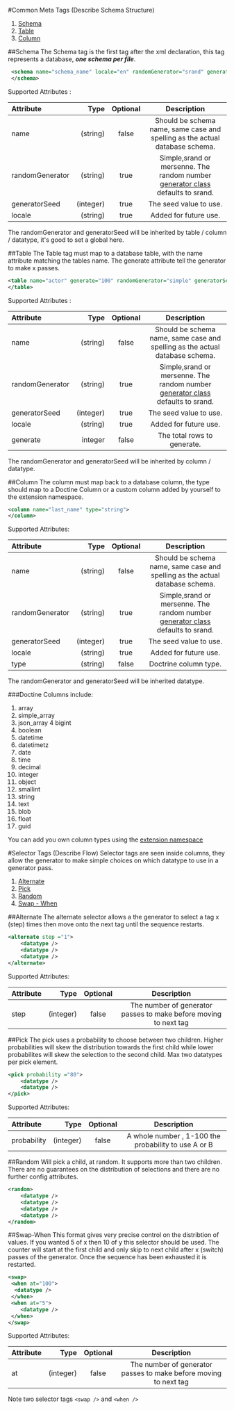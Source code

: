 #Common Meta Tags (Describe Schema Structure)

1. [Schema](tags.md#schema)
2. [Table](tags.md#table)
3. [Column](tags.md#column)

##Schema
The Schema tag is the first tag after the xml declaration, this tag represents a database, ***one schema per file***. 

```xml
 <schema name="schema_name" locale="en" randomGenerator="srand" generatorSeed="10000" >
 </schema>
```
Supported Attributes :

| Attribute        | Type     | Optional   | Description |
|:-----------------|---------:|:----------:|:-----------:|
| name             | (string) |    false   | Should be schema name, same case and spelling as the actual database schema. |
| randomGenerator  | (string) |    true    | Simple,srand or mersenne. The random number [generator class](generators.md) defaults to srand. |
| generatorSeed    | (integer)|    true    | The seed value to use.| 
| locale           | (string) |    true    | Added for future use. |

The randomGenerator and generatorSeed will be inherited by table / column / datatype, it's good to set a global here.

##Table
The Table tag must map to a database table, with the name attribute matching the tables name. The generate attribute tell the generator to make x passes. 

```xml
<table name="actor" generate="100" randomGenerator="simple" generatorSeed="1000">
</table>
```
Supported Attributes :

| Attribute        | Type     | Optional   | Description |
|:-----------------|---------:|:----------:|:-----------:|
| name             | (string) |    false   | Should be schema name, same case and spelling as the actual database schema. |
| randomGenerator  | (string) |    true    | Simple,srand or mersenne. The random number [generator class](generators.md) defaults to srand. |
| generatorSeed    | (integer)|    true    | The seed value to use.| 
| locale           | (string) |    true    | Added for future use. |
| generate         | integer  |    false   | The total rows to generate. | 

The randomGenerator and generatorSeed will be inherited by column / datatype.

##Column
The column must map back to a database column, the type should map to a Doctine Column or a custom column added by yourself to the extension namespace.

```xml
<column name="last_name" type="string">
</column>
```
Supported Attributes:

| Attribute        | Type     | Optional   | Description |
|:-----------------|---------:|:----------:|:-----------:|
| name             | (string) |    false   | Should be schema name, same case and spelling as the actual database schema. |
| randomGenerator  | (string) |    true    | Simple,srand or mersenne. The random number [generator class](generators.md) defaults to srand. |
| generatorSeed    | (integer)|    true    | The seed value to use.| 
| locale           | (string) |    true    | Added for future use. |
| type             | (string) |    false   | Doctrine column type. |

The randomGenerator and generatorSeed will be inherited datatype.

###Doctine Columns include:
1. array
2. simple_array
3. json_array
4  bigint
5. boolean
6. datetime
7. datetimetz
8. date
9. time
10. decimal
11. integer
12. object
13. smallint
14. string
15. text
16. blob
17. float
18. guid

You can add you own column types using the [extension namespace](extensions.md)


#Selector Tags (Describe Flow)
Selector tags are seen inside columns, they allow the generator to make simple choices on which datatype to use in a generator pass.

1. [Alternate](tags.md#alternate)
2. [Pick](tags.md#pick) 
3. [Random](tags.md#random)
4. [Swap - When](tags.md#swap-when)


##Alternate
The alternate selector allows a the generator to select a tag x (step) times then move onto the next tag until the sequence restarts.

```xml
<alternate step ="1">
    <datatype />
    <datatype />
    <datatype />
</alternate>
```
Supported Attributes:

| Attribute        | Type     | Optional   | Description |
|:-----------------|---------:|:----------:|:-----------:|
| step             | (integer)|  false     | The number of generator passes to make before moving to next tag |



##Pick
The pick uses a probability to choose between two children. Higher probabilities will skew the distribution towards the first child while lower probabilites will skew the selection to the second child. Max two datatypes per pick element.

```xml
<pick probability ="80">
    <datatype />
    <datatype />
</pick>
```
Supported Attributes:

| Attribute        | Type     | Optional   | Description |
|:-----------------|---------:|:----------:|:-----------:|
| probability      | (integer)|  false     | A whole number , 1-100 the probability to use A or B |



##Random
Will pick a child, at random. It supports more than two children. There are no guarantees on the distribution of selections and there are no further config attributes.

```xml
<random>
    <datatype />
    <datatype />
    <datatype />
    <datatype />
</random>
```

##Swap-When
This format gives very precise control on the distribtion of values. If you wanted 5 of x then 10 of y this selector should be used. The counter will start at the first child and only skip to next child after x (switch) passes of the generator. Once the sequence has been exhausted it is restarted.

```xml
<swap>
 <when at="100">
  <datatype />
 </when>
 <when at="5">
    <datatype />
 </when>
</swap>

```
Supported Attributes:

| Attribute        | Type     | Optional   | Description |
|:-----------------|---------:|:----------:|:-----------:|
| at           | (integer)|  false     | The number of generator passes to make before moving to next tag |


Note two selector tags ```<swap />``` and ```<when />```
